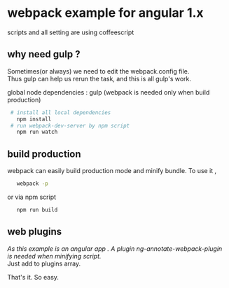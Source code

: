 # webpack example for angular 1.x
scripts and all setting are using coffeescript    

## why need gulp ?    

Sometimes(or always) we need to edit the webpack.config file.    
Thus gulp can help us rerun the task, and this is all gulp's work.

global node dependencies : gulp (webpack is needed only when build production)  
```bash
 # install all local dependencies  
   npm install
 # run webpack-dev-server by npm script
   npm run watch
```   

## build production
webpack can easily build production mode and minify bundle. To use it ,
```bash
   webpack -p
```
or via npm script
```bash
   npm run build
```

## web plugins

*As this example is an angular app . A plugin ng-annotate-webpack-plugin is needed when minifying script.*  
Just add to plugins array.

That's it. So easy.
